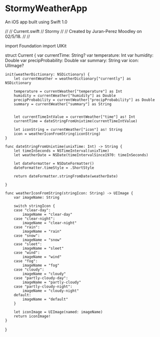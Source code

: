 # StormyWeatherApp
An iOS app built using Swift 1.0


//
//  Current.swift
//  Stormy
//
//  Created by Juran-Perez Moodley on 02/5/18.
//
//

import Foundation
import UIKit

struct Current {
    var currentTime: String?
    var temperature: Int
    var humidity: Double
    var precipProbability: Double
    var summary: String
    var icon: UIImage?
    
    init(weatherDictionary: NSDictionary) {
        let currentWeather = weatherDictionary["currently"] as NSDictionary
        
        temperature = currentWeather["temperature"] as Int
        humidity = currentWeather["humidity"] as Double
        precipProbability = currentWeather["precipProbability"] as Double
        summary = currentWeather["summary"] as String
        
        
        let currentTimeIntValue = currentWeather["time"] as! Int
        currentTime = dateStringFromUnixtime(currentTimeIntValue)

        let iconString = currentWeather["icon"] as! String
        icon = weatherIconFromString(iconString)
    }
    
    func dateStringFromUnixtime(unixTime: Int) -> String {
        let timeInSeconds = NSTimeInterval(unixTime)
        let weatherDate = NSDate(timeIntervalSince1970: timeInSeconds)
        
        let dateFormatter = NSDateFormatter()
        dateFormatter.timeStyle = .ShortStyle
        
        return dateFormatter.stringFromDate(weatherDate)
    
    }
    
    func weatherIconFromString(stringIcon: String) -> UIImage {
        var imageName: String
        
        switch stringIcon {
        case "clear-day":
            imageName = "clear-day"
        case "clear-night":
            imageName = "clear-night"
        case "rain":
            imageName = "rain"
        case "snow":
            imageName = "snow"
        case "sleet":
            imageName = "sleet"
        case "wind":
            imageName = "wind"
        case "fog":
            imageName = "fog"
        case "cloudy":
            imageName = "cloudy"
        case "partly-cloudy-day":
            imageName = "partly-cloudy"
        case "partly-cloudy-night":
            imageName = "cloudy-night"
        default:
            imageName = "default"
        }
        
        let iconImage = UIImage(named: imageName)
        return iconImage!
    }
    
    
    
    
    
}

